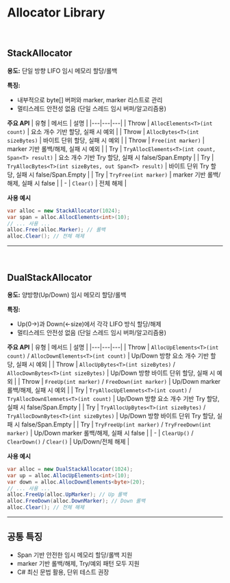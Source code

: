 # Allocator Library

<br>

## StackAllocator

**용도:** 단일 방향 LIFO 임시 메모리 할당/롤백

**특징:**
- 내부적으로 byte[] 버퍼와 marker, marker 리스트로 관리
- 멀티스레드 안전성 없음 (단일 스레드 임시 버퍼/알고리즘용)

**주요 API**
| 유형 | 메서드 | 설명 |
|---|---|---|
| Throw | `AllocElements<T>(int count)` | 요소 개수 기반 할당, 실패 시 예외 |
| Throw | `AllocBytes<T>(int sizeBytes)` | 바이트 단위 할당, 실패 시 예외 |
| Throw | `Free(int marker)` | marker 기반 롤백/해제, 실패 시 예외 |
| Try | `TryAllocElements<T>(int count, Span<T> result)` | 요소 개수 기반 Try 할당, 실패 시 false/Span.Empty |
| Try | `TryAllocBytes<T>(int sizeBytes, out Span<T> result)` | 바이트 단위 Try 할당, 실패 시 false/Span.Empty |
| Try | `TryFree(int marker)` | marker 기반 롤백/해제, 실패 시 false |
| - | `Clear()` | 전체 해제 |

**사용 예시**
```csharp
var alloc = new StackAllocator(1024);
var span = alloc.AllocElements<int>(10);
// ... 사용 ...
alloc.Free(alloc.Marker); // 롤백
alloc.Clear(); // 전체 해제
```

---

<br>

## DualStackAllocator

**용도:** 양방향(Up/Down) 임시 메모리 할당/롤백

**특징:**
- Up(0→)과 Down(←size)에서 각각 LIFO 방식 할당/해제
- 멀티스레드 안전성 없음 (단일 스레드 임시 버퍼/알고리즘용)

**주요 API**
| 유형 | 메서드 | 설명 |
|---|---|---|
| Throw | `AllocUpElements<T>(int count)` / `AllocDownElements<T>(int count)` | Up/Down 방향 요소 개수 기반 할당, 실패 시 예외 |
| Throw | `AllocUpBytes<T>(int sizeBytes)` / `AllocDownBytes<T>(int sizeBytes)` | Up/Down 방향 바이트 단위 할당, 실패 시 예외 |
| Throw | `FreeUp(int marker)` / `FreeDown(int marker)` | Up/Down marker 롤백/해제, 실패 시 예외 |
| Try | `TryAllocUpElemnets<T>(int count)` / `TryAllocDownElemnets<T>(int count)` | Up/Down 방향 요소 개수 기반 Try 할당, 실패 시 false/Span.Empty |
| Try | `TryAllocUpBytes<T>(int sizeBytes)` / `TryAllocDownBytes<T>(int sizeBytes)` | Up/Down 방향 바이트 단위 Try 할당, 실패 시 false/Span.Empty |
| Try | `TryFreeUp(int marker)` / `TryFreeDown(int marker)` | Up/Down marker 롤백/해제, 실패 시 false |
| - | `ClearUp()` / `ClearDown()` / `Clear()` | Up/Down/전체 해제 |

**사용 예시**
```csharp
var alloc = new DualStackAllocator(1024);
var up = alloc.AllocUpElements<int>(10);
var down = alloc.AllocDownElements<byte>(20);
// ... 사용 ...
alloc.FreeUp(alloc.UpMarker); // Up 롤백
alloc.FreeDown(alloc.DownMarker); // Down 롤백
alloc.Clear(); // 전체 해제
```

---

## 공통 특징

- Span<T> 기반 안전한 임시 메모리 할당/롤백 지원
- marker 기반 롤백/해제, Try/예외 패턴 모두 지원
- C# 최신 문법 활용, 단위 테스트 권장
